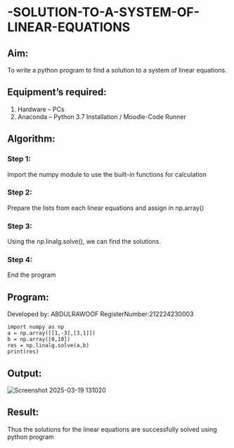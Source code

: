 # -SOLUTION-TO-A-SYSTEM-OF-LINEAR-EQUATIONS
## Aim:
To write a python program to find a solution to a system of linear equations.
## Equipment’s required:
1. 	Hardware – PCs
2. 	Anaconda – Python 3.7 Installation / Moodle-Code Runner
## Algorithm:
### Step 1: 
Import the numpy module to use the built-in functions for calculation
### Step 2: 
Prepare the lists from each linear equations and assign in np.array()
### Step 3: 
Using the np.linalg.solve(), we can find the solutions.
### Step 4: 
End the program
## Program:
Developed by:
ABDULRAWOOF
RegisterNumber:212224230003

    import numpy as np
    a = np.array([[1,-3],[3,1]])
    b = np.array([0,10])
    res = np.linalg.solve(a,b)
    print(res)
## Output:
![Screenshot 2025-03-19 131020](https://github.com/user-attachments/assets/4a655e0c-6135-4a33-8e1b-231fc26ebd4d)


## Result: 
Thus the solutions for the linear equations are successfully solved using python program

